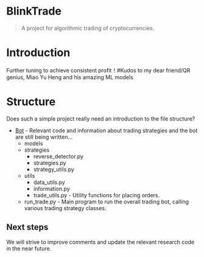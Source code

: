 # BlinkTrade
> A project for algorithmic trading of cryptocurrencies.

# Introduction 
Further tuning to achieve consistent profit！#Kudos to my dear friend/QR genius, Miao Yu Heng and his amazing ML models


# Structure
Does such a simple project really need an introduction to the file structure?
- [Bot](#Bot) - Relevant code and information about trading strategies and the bot are still being written...
  - models
  - strategies
    - reverse_detector.py
    - strategies.py
    - strategy_utils.py
  - utils
    - data_utils.py
    - information.py
    - trade_utils.py  - Utility functions for placing orders.
  - run_trade.py - Main program to run the overall trading bot, calling various trading strategy classes.


## Next steps
We will strive to improve comments and update the relevant research code in the near future.
